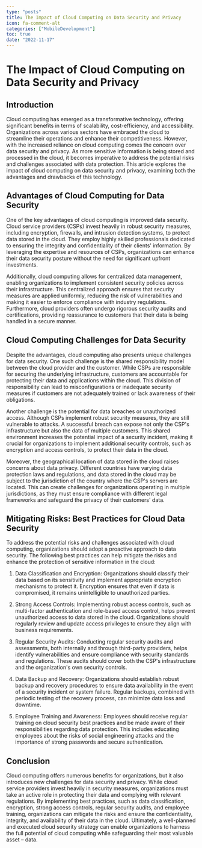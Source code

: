 ```yaml
---
type: "posts"
title: The Impact of Cloud Computing on Data Security and Privacy
icon: fa-comment-alt
categories: ["MobileDevelopment"]
toc: true
date: "2022-11-17"
---
```




# The Impact of Cloud Computing on Data Security and Privacy

## Introduction

Cloud computing has emerged as a transformative technology, offering significant benefits in terms of scalability, cost-efficiency, and accessibility. Organizations across various sectors have embraced the cloud to streamline their operations and enhance their competitiveness. However, with the increased reliance on cloud computing comes the concern over data security and privacy. As more sensitive information is being stored and processed in the cloud, it becomes imperative to address the potential risks and challenges associated with data protection. This article explores the impact of cloud computing on data security and privacy, examining both the advantages and drawbacks of this technology.

## Advantages of Cloud Computing for Data Security

One of the key advantages of cloud computing is improved data security. Cloud service providers (CSPs) invest heavily in robust security measures, including encryption, firewalls, and intrusion detection systems, to protect data stored in the cloud. They employ highly skilled professionals dedicated to ensuring the integrity and confidentiality of their clients' information. By leveraging the expertise and resources of CSPs, organizations can enhance their data security posture without the need for significant upfront investments.

Additionally, cloud computing allows for centralized data management, enabling organizations to implement consistent security policies across their infrastructure. This centralized approach ensures that security measures are applied uniformly, reducing the risk of vulnerabilities and making it easier to enforce compliance with industry regulations. Furthermore, cloud providers often undergo rigorous security audits and certifications, providing reassurance to customers that their data is being handled in a secure manner.

## Cloud Computing Challenges for Data Security

Despite the advantages, cloud computing also presents unique challenges for data security. One such challenge is the shared responsibility model between the cloud provider and the customer. While CSPs are responsible for securing the underlying infrastructure, customers are accountable for protecting their data and applications within the cloud. This division of responsibility can lead to misconfigurations or inadequate security measures if customers are not adequately trained or lack awareness of their obligations.

Another challenge is the potential for data breaches or unauthorized access. Although CSPs implement robust security measures, they are still vulnerable to attacks. A successful breach can expose not only the CSP's infrastructure but also the data of multiple customers. This shared environment increases the potential impact of a security incident, making it crucial for organizations to implement additional security controls, such as encryption and access controls, to protect their data in the cloud.

Moreover, the geographical location of data stored in the cloud raises concerns about data privacy. Different countries have varying data protection laws and regulations, and data stored in the cloud may be subject to the jurisdiction of the country where the CSP's servers are located. This can create challenges for organizations operating in multiple jurisdictions, as they must ensure compliance with different legal frameworks and safeguard the privacy of their customers' data.

## Mitigating Risks: Best Practices for Cloud Data Security

To address the potential risks and challenges associated with cloud computing, organizations should adopt a proactive approach to data security. The following best practices can help mitigate the risks and enhance the protection of sensitive information in the cloud:

1. Data Classification and Encryption: Organizations should classify their data based on its sensitivity and implement appropriate encryption mechanisms to protect it. Encryption ensures that even if data is compromised, it remains unintelligible to unauthorized parties.

2. Strong Access Controls: Implementing robust access controls, such as multi-factor authentication and role-based access control, helps prevent unauthorized access to data stored in the cloud. Organizations should regularly review and update access privileges to ensure they align with business requirements.

3. Regular Security Audits: Conducting regular security audits and assessments, both internally and through third-party providers, helps identify vulnerabilities and ensure compliance with security standards and regulations. These audits should cover both the CSP's infrastructure and the organization's own security controls.

4. Data Backup and Recovery: Organizations should establish robust backup and recovery procedures to ensure data availability in the event of a security incident or system failure. Regular backups, combined with periodic testing of the recovery process, can minimize data loss and downtime.

5. Employee Training and Awareness: Employees should receive regular training on cloud security best practices and be made aware of their responsibilities regarding data protection. This includes educating employees about the risks of social engineering attacks and the importance of strong passwords and secure authentication.

## Conclusion

Cloud computing offers numerous benefits for organizations, but it also introduces new challenges for data security and privacy. While cloud service providers invest heavily in security measures, organizations must take an active role in protecting their data and complying with relevant regulations. By implementing best practices, such as data classification, encryption, strong access controls, regular security audits, and employee training, organizations can mitigate the risks and ensure the confidentiality, integrity, and availability of their data in the cloud. Ultimately, a well-planned and executed cloud security strategy can enable organizations to harness the full potential of cloud computing while safeguarding their most valuable asset – data.